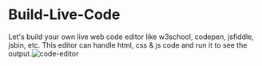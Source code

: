 # Build-Live-Code
Let's build your own live web code editor like w3school, codepen, jsfiddle, jsbin, etc. This editor can handle html, css & js code and run it to see the output.![code-editor](https://user-images.githubusercontent.com/83406066/229434771-e967d2d4-4686-46f6-bd5a-ee91e3fb49c8.png)


